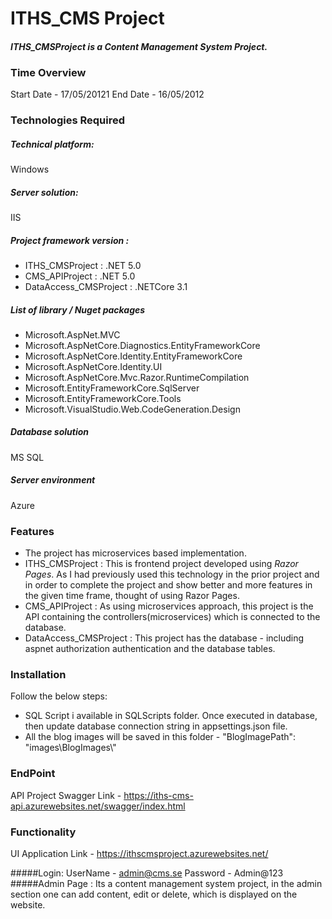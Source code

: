 # ITHS_CMS Project

#### _ITHS_CMSProject is a Content Management System Project._

### Time Overview
Start Date - 17/05/20121
End Date - 16/05/2012

### Technologies Required
##### Technical platform:
Windows
##### Server solution:
IIS
##### Project framework version :
- ITHS_CMSProject : .NET 5.0
- CMS_APIProject : .NET 5.0
- DataAccess_CMSProject : .NETCore 3.1
##### List of library / Nuget packages
- Microsoft.AspNet.MVC
- Microsoft.AspNetCore.Diagnostics.EntityFrameworkCore
- Microsoft.AspNetCore.Identity.EntityFrameworkCore
- Microsoft.AspNetCore.Identity.UI
- Microsoft.AspNetCore.Mvc.Razor.RuntimeCompilation
- Microsoft.EntityFrameworkCore.SqlServer
- Microsoft.EntityFrameworkCore.Tools
- Microsoft.VisualStudio.Web.CodeGeneration.Design
##### Database solution
MS SQL
#####  Server environment
Azure

### Features
- The project has microservices based implementation.
- ITHS_CMSProject : This is frontend project developed using _Razor Pages_. As I had previously used this technology in the prior project and in order to complete the project and show better and more features in the given time frame, thought of using Razor Pages.
- CMS_APIProject : As using microservices approach, this project is the API containing the controllers(microservices) which is connected to the database.
- DataAccess_CMSProject : This project has the database - including aspnet authorization authentication and the database tables.

### Installation 
Follow the below steps:
- SQL Script i available in SQLScripts folder. Once executed in database, then update database connection string in appsettings.json file.
- All the blog images will be saved in this folder - "BlogImagePath": "images\\BlogImages\\"

### EndPoint
API Project Swagger Link - https://iths-cms-api.azurewebsites.net/swagger/index.html

### Functionality
UI Application Link - https://ithscmsproject.azurewebsites.net/ 

#####Login:
UserName - admin@cms.se
Password - Admin@123
#####Admin Page : 
Its a content management system project, in the admin section one can add content, edit or delete, which is displayed on the website.



